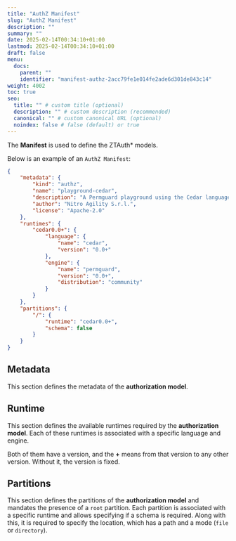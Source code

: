 ```yaml
---
title: "AuthZ Manifest"
slug: "AuthZ Manifest"
description: ""
summary: ""
date: 2025-02-14T00:34:10+01:00
lastmod: 2025-02-14T00:34:10+01:00
draft: false
menu:
  docs:
    parent: ""
    identifier: "manifest-authz-2acc79fe1e014fe2ade6d301de843c14"
weight: 4002
toc: true
seo:
  title: "" # custom title (optional)
  description: "" # custom description (recommended)
  canonical: "" # custom canonical URL (optional)
  noindex: false # false (default) or true
---
```


The **Manifest** is used to define the ZTAuth* models.

Below is an example of an `AuthZ Manifest`:

```json
{
    "metadata": {
        "kind": "authz",
        "name": "playground-cedar",
        "description": "A Permguard playground using the Cedar language.",
        "author": "Nitro Agility S.r.l.",
        "license": "Apache-2.0"
    },
    "runtimes": {
        "cedar0.0+": {
            "language": {
                "name": "cedar",
                "version": "0.0+"
            },
            "engine": {
                "name": "permguard",
                "version": "0.0+",
                "distribution": "community"
            }
        }
    },
    "partitions": {
        "/": {
            "runtime": "cedar0.0+",
            "schema": false
        }
    }
}
```

## **Metadata**

This section defines the metadata of the **authorization model**.

## **Runtime**

This section defines the available runtimes required by the **authorization model**.
Each of these runtimes is associated with a specific language and engine.

Both of them have a version, and the **+** means from that version to any other version. Without it, the version is fixed.

## **Partitions**

This section defines the partitions of the **authorization model** and mandates the presence of a `root` partition. Each partition is associated with a specific runtime and allows specifying if a schema is required.
Along with this, it is required to specify the location, which has a path and a mode (`file` or `directory`).
